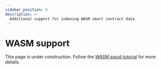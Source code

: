 ```yaml
---
sidebar_position: 6
description: >-
  Additional support for indexing WASM smart contract data
---
```


# WASM support

This page is under construction. Follow the [WASM squid tutorial](/tutorials/create-a-wasm-processing-squid) for more details.